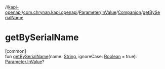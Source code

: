//[kapi-openapi](../../../../../index.md)/[com.chrynan.kapi.openapi](../../../index.md)/[Parameter](../../index.md)/[InValue](../index.md)/[Companion](index.md)/[getBySerialName](get-by-serial-name.md)

# getBySerialName

[common]\
fun [getBySerialName](get-by-serial-name.md)(name: [String](https://kotlinlang.org/api/latest/jvm/stdlib/kotlin/-string/index.html), ignoreCase: [Boolean](https://kotlinlang.org/api/latest/jvm/stdlib/kotlin/-boolean/index.html) = true): [Parameter.InValue](../index.md)?
